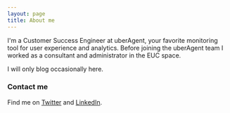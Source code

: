 ```yaml
---
layout: page
title: About me
---
```


I'm a Customer Success Engineer at uberAgent, your favorite monitoring tool for user experience and analytics. Before joining the uberAgent team I worked as a consultant and administrator in the EUC space.

I will only blog occasionally here.

### Contact me

Find me on [Twitter](https://twitter.com/DominikBritz) and [LinkedIn](https://www.linkedin.com/in/dominik-britz-329a0060/).
